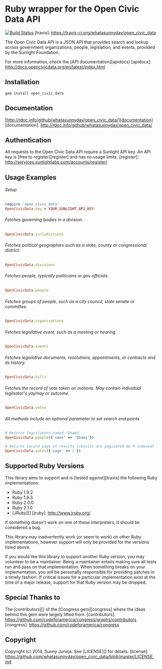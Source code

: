 # Ruby wrapper for the Open Civic Data API

[![Build Status](https://travis-ci.org/whatasunnyday/open_civic_data.png?branch=master)](https://travis-ci.org/whatasunnyday/open_civic_data)
[travis]: https://travis-ci.org/whatasunnyday/open_civic_data

The Open Civic Data API is a JSON API that provides search and lookup across government organizations, people, legislation, and events, provided by the Sunlight Foundation.

For more information, check the [API documentation][apidocs]
[apidocs]: http://docs.opencivicdata.org/en/latest/index.html

## Installation
    gem install open_civic_data

## Documentation
[http://rdoc.info/github/whatasunnyday/open_civic_data/][documentation]
[documentation]: http://rdoc.info/github/whatasunnyday/open_civic_data/

## Authentication

All requests to the Open Civic Data API require a Sunlight API key. An API key is
[free to register][register] and has no usage limits.
[register]: http://services.sunlightlabs.com/accounts/register/

## Usage Examples

###### Setup
```ruby
require 'open_civic_data'
OpenCivicData.key = YOUR_SUNLIGHT_API_KEY
```

###### Fetches governing bodies in a division.
```ruby
OpenCivicData.jurisdictions
```

###### Fetches political geographies such as a state, county or congressional district.
```ruby
OpenCivicData.divisions
```

###### Fetches people, typically politicians or gov officials.
```ruby
OpenCivicData.people
```

###### Fetches groups of people, such as a city council, state senate or committee.
```ruby
OpenCivicData.organizations
```

###### Fetches legislative event, such as a meeting or hearing.
```ruby
OpenCivicData.events
```

###### Fetches legislative documents, resolutions, appointments, or contracts and its history.
```ruby
OpenCivicData.bills
```

###### Fetches the record of vote taken on motions. May contain individual legilsator's yay/nay or outcome.
```ruby
OpenCivicData.votes
```

###### All methods include an optional parameter to set search end points
```ruby
# Returns legislators named 'Obama'
OpenCivicData.people({'name' => 'Obama'})

# Returns second page of results (results are paginated && 0 indexed)
OpenCivicData.votes({'page' => 1 })
```

## Supported Ruby Versions
This library aims to support and is [tested against][travis] the following Ruby
implementations:

* Ruby 1.9.2
* Ruby 1.9.3
* Ruby 2.0.0
* Ruby 2.1.0
* [JRuby][]
[jruby]: http://www.jruby.org/

If something doesn't work on one of these interpreters, it should be considered
a bug.

This library may inadvertently work (or seem to work) on other Ruby
implementations, however support will only be provided for the versions listed
above.

If you would like this library to support another Ruby version, you may
volunteer to be a maintainer. Being a maintainer entails making sure all tests
run and pass on that implementation. When something breaks on your
implementation, you will be personally responsible for providing patches in a
timely fashion. If critical issues for a particular implementation exist at the
time of a major release, support for that Ruby version may be dropped.

## Special Thanks to
The [contributors][] of the [Congress gem][congress] where the ideas behind this gem were largely lifted from.
[contributors]: https://github.com/codeforamerica/congress/graphs/contributors
[congress]: https://github.com/codeforamerica/congress

## Copyright
Copyright (c) 2014, Sunny Juneja. See [LICENSE][] for details.
[license]: https://github.com/whatasunnyday/open_civic_data/blob/master/LICENSE.md
